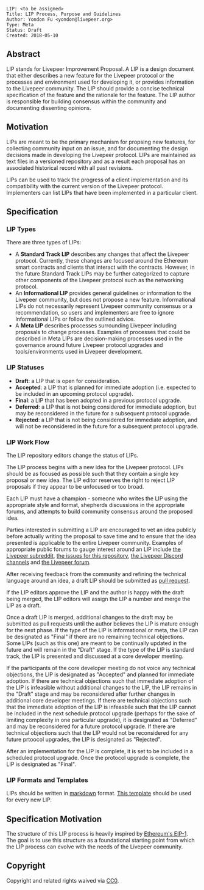     LIP: <to be assigned>
    Title: LIP Process, Purpose and Guidelines
    Author: Yondon Fu <yondon@livepeer.org>
    Type: Meta
    Status: Draft
    Created: 2018-05-10

## Abstract

LIP stands for Livepeer Improvement Proposal. A LIP is a design document that either describes a new feature for the Livepeer protocol or the processes and environment used for
developing it, or provides information to the Livepeer community. The LIP should provide a concise technical specification of the feature and the rationale for the feature.
The LIP author is responsible for building consensus within the community and documenting dissenting opinions.

## Motivation

LIPs are meant to be the primary mechanism for propsing new features, for collecting community input on an issue, and for documenting the design decisions made in
developing the Livepeer protocol. LIPs are maintained as text files in a versioned repository and as a result each proposal has an associated historical record with all
past revisions.

LIPs can be used to track the progress of a client implementation and its compatibility with the current version of the Livepeer protocol. Implementers can list LIPs that
have been implemented in a particular client.

## Specification

### LIP Types

There are three types of LIPs:

- A **Standard Track LIP** describes any changes that affect the Livepeer protocol. Currently, these changes are focused around the Ethereum smart contracts and clients
that interact with the contracts. However, in the future Standard Track LIPs may be further categorized to capture other components of the Livepeer protocol such as
the networking protocol.
- An **Informational LIP** provides general guidelines or information to the Livepeer community, but does not propose a new feature. Informational LIPs do not
necessarily represent Livepeer community consensus or a recommendation, so users and implementers are free to ignore Informational LIPs or follow the outlined advice.
- A **Meta LIP** describes processes surrounding Livepeer including proposals to change processes. Examples of processes that could be described in Meta LIPs are
decision-making processes used in the governance around future Livepeer protocol upgrades and tools/environments used in Livepeer development.

### LIP Statuses

- **Draft**: a LIP that is open for consideration.
- **Accepted**: a LIP that is planned for immediate adoption (i.e. expected to be included in an upcoming protocol upgrade).
- **Final**: a LIP that has been adopted in a previous protocol upgrade.
- **Deferred**: a LIP that is not being considered for immediate adoption, but may be reconsidered in the future for a subsequent protocol upgrade.
- **Rejected**: a LIP that is not being considered for immediate adoption, and will not be reconsidered in the future for a subsequent protocol upgrade.

### LIP Work Flow

The LIP repository editors change the status of LIPs.

The LIP process begins with a new idea for the Livepeer protocol. LIPs should be as focused as possible such that they contain a single key proposal or new idea.
The LIP editor reserves the right to reject LIP proposals if they appear to be unfocused or too broad.

Each LIP must have a champion - someone who writes the LIP using the appropriate style and format, shepherds discussions in the appropriate forums, and attempts to build
community consensus around the proposed idea.

Parties interested in submitting a LIP are encouraged to vet an idea publicly before actually writing the proposal to save time and to ensure that the idea presented is
applicable to the entire Livepeer community. Examples of appropriate public forums to gauge interest around an LIP include [the Livepeer subreddit](https://www.reddit.com/r/livepeer), [the issues for this repository](https://github.com/livepeer/LIPs/issues), [the Livepeer Discord channels](https://discord.gg/7wRSUGX) and [the Livepeer forum](https://forum.livepeer.org/).

After receiving feedback from the community and refining the technical language around an idea, a draft LIP should be submitted as [pull request](https://github.com/livepeer/LIPs/pulls).

If the LIP editors approve the LIP and the author is happy with the draft being merged, the LIP editors will assign the LIP a number and merge the LIP as a draft.

Once a draft LIP is merged, additional changes to the draft may be submitted as pull requests until the author believes the LIP is mature enough for the next phase.
If the type of the LIP is informational or meta, the LIP can be designated as "Final" if there are no remaining technical objections. Some LIPs (such as this one) are meant to be
continually updated in the future and will remain in the "Draft" stage. If the type of the LIP is standard track, the LIP is presented and discussed at a core developer meeting.

If the participants of the core developer meeting do not voice any technical objections, the LIP is designated as "Accepted" and planned for immediate adoption. If there
are technical objections such that immediate adoption of the LIP is infeasible without additional changes to the LIP, the LIP remains in the "Draft" stage and may be
reconsidered after further changes in additional core developer meetings. If there are technical objections such that the immediate adoption of the LIP is infeasbile
such that the LIP cannot be included in the next schedule protocol upgrade (perhaps for the sake of limiting complexity in one particular upgrade), it is designated
as "Deferred" and may be reconsidered for a future protocol upgrade. If there are technical objections such that the LIP would not be reconsidered for any
future prtoocol upgrades, the LIP is designated as "Rejected".

After an implementation for the LIP is complete, it is set to be included in a scheduled protocol upgrade. Once the protocol upgrade is complete, the LIP is designated as
"Final".

### LIP Formats and Templates

LIPs should be written in [markdown](https://github.com/adam-p/markdown-here/wiki/Markdown-Cheatsheet) format. [This template](../LIP-X.md) should be used for every
new LIP.

## Specification Motivation

The structure of this LIP process is heavily inspired by [Ethereum's EIP-1](https://github.com/ethereum/EIPs/blob/master/EIPS/eip-1.md). The goal is to use this structure
as a foundational starting point from which the LIP process can evolve with the needs of the Livepeer community.

## Copyright

Copyright and related rights waived via [CC0](https://creativecommons.org/publicdomain/zero/1.0/).
